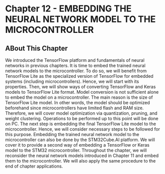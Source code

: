 # Chapter 12 - EMBEDDING THE NEURAL NETWORK MODEL TO THE MICROCONTROLLER

## ABout This Chapter

We introduced the TensorFlow platform and fundamentals of neural networks in previous chapters. It is time to embed the trained neural network models to the microcontroller. To do so, we will benefit from TensorFlow Lite as the specialized version of TensorFlow for embedded systems (including microcontrollers). Hence, we will start with its properties. Then, we will show ways of converting TensorFlow and Keras models to TensorFlow Lite format. Model conversion is not sufficient alone to embed the model on a microcontroller. The main reason is the size of TensorFlow Lite model. In other words, the model should be optimized beforehand since microcontrollers have limited flash and RAM size. Therefore, we will cover model optimization via quantization, pruning, and weight clustering. Operations to be performed up to this point will be done on PC. The next step is embedding the final TensorFlow Lite model to the microcontroller. Hence, we will consider necessary steps to be followed for this purpose. Embedding the trained neural network model to the microcontroller can also be done by the STM32Cube.AI platform. We will cover it to provide a second way of embedding a TensorFlow or Keras model to the STM32 microcontroller. Throughout the chapter, we will reconsider the neural network models introduced in Chapter 11 and embed them to the microcontroller. We will also apply the same procedure to the end of chapter applications.

<!-- ## Listings
<center>

| Description  | Code    |
|----------------------------------------------------------------------------------- | ----------------------------------------------------------------- |
| Random number generation from one-dimensional Gaussian pdfs                        | [![Code](../Images/py.png)](PythonScripts/generate_normal.py)     |
| Random number generation from two-dimensional Gaussian pdfs                        | [![Code](../Images/py.png)](PythonScripts/clf_data_generation.py) |
| Random number generation for regression operations                                 | [![Code](../Images/py.png)](PythonScripts/reg_data_generation.py) |
| Random numbers generated by the STM32 microcontroller                              | [![Code](../Images/py.png)](PythonScripts/serial_read.py)         |
| Random number generation example on Mbed Studio                                    | [![Code](../Images/cpp.png)](mbed_serial.cpp)                     |
| Normalizing the two-dimensional random numbers by the min-max method               | [![Code](../Images/py.png)](PythonScripts/minmax_scaler.py)       |
| Normalizing the two-dimensional random numbers by the z-score normalization method | [![Code](../Images/py.png)](PythonScripts/standard_scaler.py)     |

</center>


## End of Chapter Applications

<center>

| Description                         | Python Scripts                                             |  Project Files                                        |
| ----------------------------------- | ---------------------------------------------------------- | ----------------------------------------------------- |
| Human Activity Recognition          | [![Code](../Images/py.png)](Application1-HAR/main.py)      | [![Code](../Images/stm32.png)](Application1-HAR/.ioc) |
| Keyword Spotting                    | [![Code](../Images/py.png)](Application2-KWS/mfcc_main.py) | [![Code](../Images/stm32.png)](Application1-HAR/.ioc) |
| Handwritten Digit Recognition       | [![Code](../Images/py.png)](Application3-HDR/mnist.py)     | [![Code](../Images/stm32.png)](Application3-HDR/.ioc) |

</center> -->

